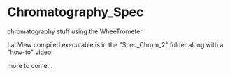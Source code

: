 # Chromatography_Spec
chromatography stuff using the WheeTrometer

LabView compiled executable is in the "Spec_Chrom_2" folder along with a "how-to" video.


more to come...
